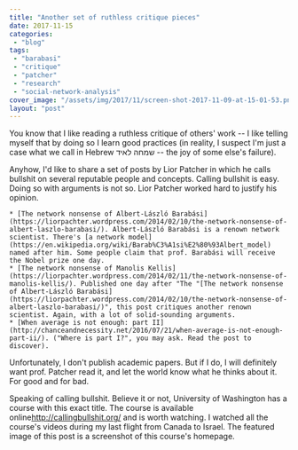```yaml
---
title: "Another set of ruthless critique pieces"
date: 2017-11-15
categories: 
 - "blog"
tags: 
 - "barabasi"
 - "critique"
 - "patcher"
 - "research"
 - "social-network-analysis"
cover_image: "/assets/img/2017/11/screen-shot-2017-11-09-at-15-01-53.png"
layout: "post"
---
```


You know that I like reading a ruthless critique of others' work -- I like telling myself that by doing so I learn good practices (in reality, I suspect I'm just a case what we call in Hebrew שמחה לאיד -- the joy of some else's failure).

Anyhow, I'd like to share a set of posts by Lior Patcher in which he calls bullshit on several reputable people and concepts. Calling bullshit is easy. Doing so with arguments is not so. Lior Patcher worked hard to justify his opinion.

 	* [The network nonsense of Albert-László Barabási](https://liorpachter.wordpress.com/2014/02/10/the-network-nonsense-of-albert-laszlo-barabasi/). Albert-László Barabási is a renown network scientist. There's [a network model](https://en.wikipedia.org/wiki/Barab%C3%A1si%E2%80%93Albert_model) named after him. Some people claim that prof. Barabási will receive the Nobel prize one day.
 	* [The network nonsense of Manolis Kellis](https://liorpachter.wordpress.com/2014/02/11/the-network-nonsense-of-manolis-kellis/). Published one day after "The "[The network nonsense of Albert-László Barabási](https://liorpachter.wordpress.com/2014/02/10/the-network-nonsense-of-albert-laszlo-barabasi/)", this post critiques another renown scientist. Again, with a lot of solid-sounding arguments.
 	* [When average is not enough: part II](http://chanceandnecessity.net/2016/07/21/when-average-is-not-enough-part-ii/). ("Where is part I?", you may ask. Read the post to discover).

 

Unfortunately, I don't publish academic papers. But if I do, I will definitely want prof. Patcher read it, and let the world know what he thinks about it. For good and for bad.

Speaking of calling bullshit. Believe it or not, University of Washington has a course with this exact title. The course is available online[<http://callingbullshit.org/>](http://callingbullshit.org/) and is worth watching. I watched all the course's videos during my last flight from Canada to Israel. The featured image of this post is a screenshot of this course's homepage.

 

 

 
